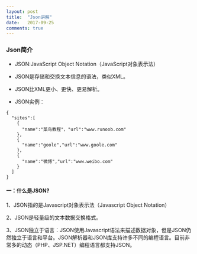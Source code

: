 ```yaml
---
layout: post
title:  "Json讲解"
date:   2017-09-25
comments: true
---
```


### Json简介
- JSON:JavaScript Object Notation（JavaScript对象表示法）
- JSON是存储和交换文本信息的语法，类似XML。
- JSON比XML更小、更快、更易解析。

- JSON实例：

```
{
  "sites":[
    {
      "name":"菜鸟教程"，"url":"www.runoob.com"
    },
    {
      "name":"goole","url":"www.goole.com"
    },
    {
      "name":"微博","url":"www.weibo.com"
    }
  ]
}
```

#### 一：什么是JSON?
1、JSON指的是Javascript对象表示法（Javascript Object Notation）

2、JSON是轻量级的文本数据交换格式。

3、JSON独立于语言：JSON使用Javascript语法来描述数据对象，但是JSON仍然独立于语言和平台。JSON解析器和JSON库支持许多不同的编程语言。目前非常多的动态（PHP、JSP.NET）编程语言都支持JSON。

